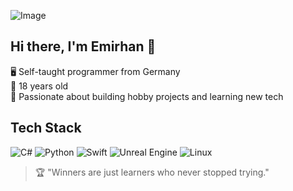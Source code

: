 ![Image](https://github.com/user-attachments/assets/279aa58d-230f-4578-b038-cd0c69c92c61)

## Hi there, I'm Emirhan 👋

🖥️ Self-taught programmer from Germany <br>
🎂 18 years old <br>
💫 Passionate about building hobby projects and learning new tech

## Tech Stack
![C#](https://img.shields.io/badge/C%23-239120?style=for-the-badge&logo=c-sharp&logoColor=white)
![Python](https://img.shields.io/badge/Python-3776AB?style=for-the-badge&logo=python&logoColor=white)
![Swift](https://img.shields.io/badge/Swift-121011?style=for-the-badge&logo=swift&logoColor=white)
![Unreal Engine](https://img.shields.io/badge/Unreal%20Engine-313131?style=for-the-badge&logo=unrealengine&logoColor=white)
![Linux](https://img.shields.io/badge/Linux-FCC624?style=for-the-badge&logo=linux&logoColor=black)


> 🏆 "Winners are just learners who never stopped trying."
<!--
**4N1K3N/4N1K3N** is a ✨ _special_ ✨ repository because its `README.md` (this file) appears on your GitHub profile.

Here are some ideas to get you started:

- 🔭 I’m currently working on ...
- 🌱 I’m currently learning ...
- 👯 I’m looking to collaborate on ...
- 🤔 I’m looking for help with ...
- 💬 Ask me about ...
- 📫 How to reach me: ...
- 😄 Pronouns: ...
- ⚡ Fun fact: ...
-->
